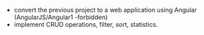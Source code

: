 - convert the previous project to a web application using Angular (AngularJS/Angular1 -forbidden)
- implement CRUD operations, filter, sort, statistics.
